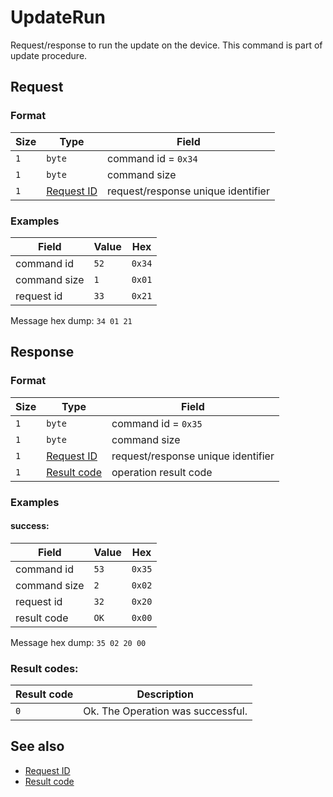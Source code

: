 # UpdateRun

Request/response to run the update on the device.
This command is part of update procedure.


## Request

### Format

| Size | Type                                 | Field                               |
| ---- | ------------------------------------ | ----------------------------------- |
| `1`  | `byte`                               | command id = `0x34`                 |
| `1`  | `byte`                               | command size                        |
| `1`  | [Request ID](../types.md#request-id) | request/response unique  identifier |


### Examples

| Field        | Value | Hex    |
| ------------ | ----- | ------ |
| command id   | `52`  | `0x34` |
| command size | `1`   | `0x01` |
| request id   | `33`  | `0x21` |

Message hex dump: `34 01 21`


## Response

### Format

| Size | Type                                   | Field                              |
| ---- | -------------------------------------- | ---------------------------------- |
| `1`  | `byte`                                 | command id = `0x35`                |
| `1`  | `byte`                                 | command size                       |
| `1`  | [Request ID](../types.md#request-id)   | request/response unique identifier |
| `1`  | [Result code](../types.md#result-code) | operation result code              |


### Examples

#### success:

| Field        | Value | Hex    |
| ------------ | ----- | ------ |
| command id   | `53`  | `0x35` |
| command size | `2`   | `0x02` |
| request id   | `32`  | `0x20` |
| result code  | `OK`  | `0x00` |

Message hex dump: `35 02 20 00`


### Result codes:

| Result code | Description                       |
| ----------- | --------------------------------- |
| `0`         | Ok. The Operation was successful. |


## See also

* [Request ID](../types.md#request-id)
* [Result code](../types.md#result-code)
